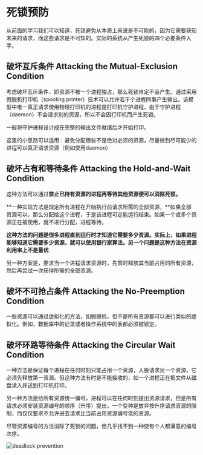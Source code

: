  # 死锁预防

从前面的学习我们可以知道，死锁避免从本质上来说是不可能的，因为它需要获知未来的请求，而这些请求是不可知的。实际的系统从产生死锁的四个必要条件入手。

## 破坏互斥条件 Attacking the Mutual-Exclusion Condition

考虑破坏互斥条件，即资源不被一个进程独占，那么死锁肯定不会产生。通过采用假脱机打印机（spooling printer）技术可以允许若干个进程同事产生输出。该模型中唯一真正请求使用物理打印机的进程是打印机守护进程，由于守护进程（daemon）不会请求别的资源，所以不会因打印机而产生死锁。

一般将守护进程设计成在完整的输出文件就绪后才开始打印。

这里的小思路可以适用：避免分配哪些不是绝对必须的资源，尽量做到尽可能少的进程可以真正请求资源（例如使用daemon）

## 破坏占有和等待条件 Attacking the Hold-and-Wait Condition

这种方法可以通过**禁止已持有资源的进程再等待其他资源便可以消除死锁。**

**一种实现方法是规定所有进程在开始执行前请求所需的全部资源，**如果全部资源可以，那么分配给这个进程，于是该进程可定能运行结束。如果一个或多个资源正在被使用，就不进行分配，进程等待。

**这种方法的问题是很多进程直到运行时才知道它需要多少资源。实际上，如果进程能够知道它需要多少资源，就可以使用银行家算法。另一个问题是这种方法在资源利用率上不是最优**

另一种方案是，要求当一个进程请求资源时，先暂时释放其当前占用的所有资源，然后再尝试一次获得所需的全部资源。

## 破坏不可抢占条件 Attacking the No-Preemption Condition

一些资源可以通过虚拟化的方法，如假脱机，但不是所有资源都可以进行类似的虚拟化。例如，数据库中的记录或者操作系统中的表都必须被锁定。

## 破坏环路等待条件 Attacking the Circular Wait Condition

一种方法是保证每个进程在任何时刻只能占用一个资源，入股请求另一个资源，它必须先释放第一资源。但这种方法有时是不能接收的，如一个进程正在把文件从磁盘读入并送到打印机打印。

另一种方法是给所有资源统一编号，进程可以在任何时刻提出资源请求，但是所有请求必须安装资源编号的顺序（升序）提出。一个变种是放弃按升序请求资源的限制，而仅仅要求不允许进去请求比当前占用资源编号低的资源。

尽管资源编号的方法消除了死锁的问题，但几乎找不到一种使每个人都满意的编号次序。

![deadlock prevention](https://blog-1300663127.cos.ap-shanghai.myqcloud.com/BackEnd_Notes/operating%20system/deadlockPrevention.png)

